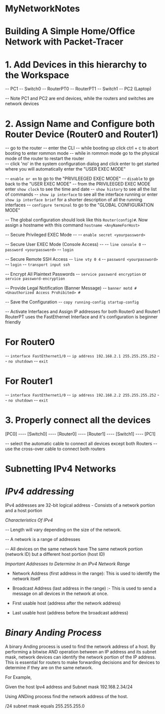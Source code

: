 # MyNetworkNotes

# Building A Simple Home/Office Network with Packet-Tracer

# 1. Add Devices in this hierarchy to the Workspace

-- PC1
-- Switch0
-- RouterPT0
-- RouterPT1
-- Switch1
-- PC2 (Laptop)

-- Note PC1 and PC2 are end devices, while the routers and switches are network devices

# 2. Assign Name and Configure both Router Device (Router0 and Router1)
-- go to the router
-- enter the CLI
-- while booting up click ctrl + c to abort booting to enter rommon mode 
-- while in rommon mode go to the physical mode of the router to restart the router  
-- click 'no' in the system configuration dialog and click enter to get started where you will automatically enter the "USER EXEC MODE"
 
-- `enable or en` to go to the "PRIVILEEGED EXEC MODE"
-- `disable` to go back to the "USER EXEC MODE"
-- from the PRIVILEEGED EXEC MODE enter `show clock` to see the time and date 
-- `show history` to see all the list of commands
-- `show ip interface` to see all the interface running or enter `show ip interface brief` for a shorter description of all the running interfaces 
-- `configure terminal` to go to the "GLOBAL CONFIGURATION MODE"

-- The global configuration should look like this `Router(config)#`. Now assign a hostname with this command `hostname <AnyNameForHost>`

-- Secure Privileged EXEC Mode --
-- `enable secret <yourpassword>`

-- Secure User EXEC Mode (Console Access) --
-- `line console 0`
-- `password <yourpassword>`
-- `login`

-- Secure Remote SSH Access
-- `line vty 0 4`
-- `password <yourpassword>`
-- `login`
-- `transport input ssh`

-- Encrypt All Plaintext Passwords
-- `service password encryption` or `service password-encryption`

-- Provide Legal Notification (Banner Message)
-- `banner motd # <Unauthorized Access Prohibited> #`

-- Save the Configuration
-- `copy running-config startup-config`

-- Activate Interfaces and Assign IP addresses for both Router0 and Router1
RouterPT uses the FastEthernet Interface and it's configuration is beginner friendly

# For Router0
-- `interface FastEthernet1/0`
-- `ip address 192.168.2.1 255.255.255.252`
-- `no shutdown`
-- `exit`

# For Router1
-- `interface FastEthernet1/0`
-- `ip address 192.168.2.2 255.255.255.252`
-- `no shutdown`
-- `exit`

# 3. Properly connect all the devices

[PC0] ---- [Switch0] ---- [Router0] ---- [Router1] ---- [Switch1] ---- [PC1]

-- select the automatic cable to connect all devices except both Routers
-- use the cross-over cable to connect both routers 


# Subnetting  IPv4 Networks

# *IPv4 addressing*

IPv4 addresses are 32-bit logical address - Consists of a network portion and a host portion

*Characteristics Of IPv4*

-- Length will vary depending on the size of the network.

-- A network is a range of addresses

-- All devices on the same network have The same network portion (network ID) but a different host portion (host ID)

*Important Addresses to Determine In an IPv4 Network Range*

- Network Address (first address in the range): This is used to identify the network itself

- Broadcast Address (last address in the range) :- This is used to send a message on all devices in the network at once.

- First usable host (address after the network address)

- Last usable host (address before the broadcast address)

# *Binary Anding Process*

A binary Anding process is used to find the network address of a host.
By performing a bitwise AND operation between an IP address and its subnet mask, network devices can identify the network portion of the IP address.   
This is essential for routers to make forwarding decisions and for devices to determine if they are on the same network.

For Example,

Given the host Ipv4 address and Subnet mask 192.168.2.34/24

Using ANDing process find the network address of the host.

/24 subnet mask equals 255.255.255.0
